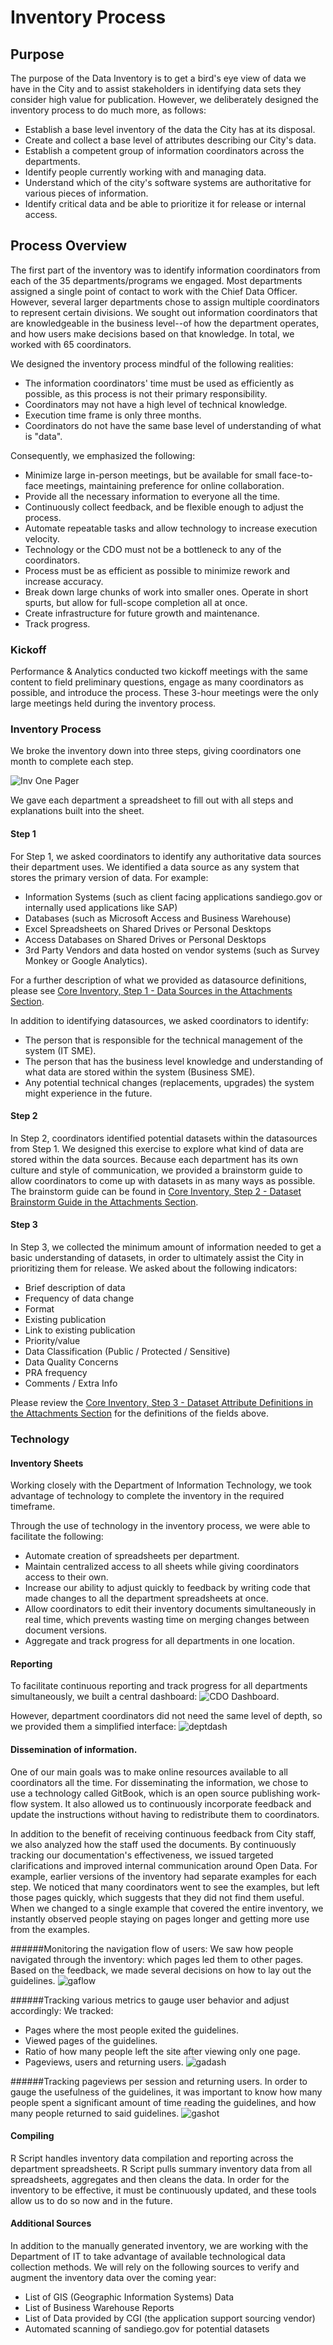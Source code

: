 # Inventory Process

## Purpose
The purpose of the Data Inventory is to get a bird's eye view of data we have in the City and to assist stakeholders in identifying data sets they consider high value for publication.  However, we deliberately designed the inventory process to do much more, as follows:

* Establish a base level inventory of the data the City has at its disposal.
* Create and collect a base level of attributes describing our City's data.
* Establish a competent group of information coordinators across the departments.
* Identify people currently working with and managing data.
* Understand which of the city's software systems are authoritative for various pieces of information.
* Identify critical data and be able to prioritize it for release or internal access.


## Process Overview

The first part of the inventory was to identify information coordinators from each of the 35 departments/programs we engaged.  Most departments assigned a single point of contact to work with the Chief Data Officer.  However, several larger departments chose to assign multiple coordinators to represent certain divisions.  We sought out information coordinators that are knowledgeable in the business level--of how the department operates, and how users make decisions based on that knowledge.  In total, we worked with 65 coordinators.

We designed the inventory process mindful of the following realities:

* The information coordinators' time must be used as efficiently as possible, as this process is not their primary responsibility.
* Coordinators may not have a high level of technical knowledge.
* Execution time frame is only three months.
* Coordinators do not have the same base level of understanding of what is "data".

Consequently, we emphasized the following:

* Minimize large in-person meetings, but be available for small face-to-face meetings, maintaining preference for online collaboration.
* Provide all the necessary information to everyone all the time. 
* Continuously collect feedback, and be flexible enough to adjust the process.
* Automate repeatable tasks and allow technology to increase execution velocity.
* Technology or the CDO must not be a bottleneck to any of the coordinators.
* Process must be as efficient as possible to minimize rework and increase accuracy. 
* Break down large chunks of work into smaller ones.  Operate in short spurts, but allow for full-scope completion all at once.
* Create infrastructure for future growth and maintenance.
* Track progress. 

### Kickoff
Performance & Analytics conducted two kickoff meetings with the same content to field preliminary questions, engage as many coordinators as possible, and introduce the process.  These 3-hour meetings were the only large meetings held during the inventory process.

### Inventory Process 
We broke the inventory down into three steps, giving coordinators one month to complete each step.  

![Inv One Pager](http://take.ms/U11fa)

We gave each department a spreadsheet to fill out with all steps and explanations built into the sheet.  

#### Step 1
For Step 1, we asked coordinators to identify any authoritative data sources their department uses.  We identified a data source as any system that stores the primary version of data.  For example:

* Information Systems (such as client facing applications sandiego.gov or internally used applications like SAP)
* Databases (such as Microsoft Access and Business Warehouse)
* Excel Spreadsheets on Shared Drives or Personal Desktops
* Access Databases on Shared Drives or Personal Desktops
* 3rd Party Vendors and data hosted on vendor systems (such as Survey Monkey or Google Analytics).

For a further description of what we provided as datasource definitions, please see [Core Inventory, Step 1 - Data Sources in the Attachments Section](../attachments/core_inventory/datasources.html).

In addition to identifying datasources, we asked coordinators to identify:

* The person that is responsible for the technical management of the system (IT SME).
* The person that has the business level knowledge and understanding of what data are stored within the system (Business SME).
* Any potential technical changes (replacements, upgrades) the system might experience in the future.

#### Step 2
In Step 2, coordinators identified potential datasets within the datasources from Step 1.  We designed this exercise to explore what kind of data are stored within the data sources. 
Because each department has its own culture and style of communication, we provided a brainstorm guide to allow coordinators to come up with datasets in as many ways as possible.  The brainstorm guide can be found in [Core Inventory, Step 2 - Dataset Brainstorm Guide in the Attachments Section](../attachments/core_inventory/brainstorm_guide.html).


#### Step 3
In Step 3, we collected the minimum amount of information needed to get a basic understanding of datasets, in order to ultimately assist the City in prioritizing them for release.  We asked about the following indicators:
* Brief description of data   
* Frequency of data change    
* Format  
* Existing publication    
* Link to existing publication    
* Priority/value  
* Data Classification (Public / Protected / Sensitive) 
* Data Quality Concerns   
* PRA frequency   
* Comments / Extra Info

Please review the [Core Inventory, Step 3 - Dataset Attribute Definitions in the Attachments Section](../attachments/core_inventory/definitions.html) for the definitions of the fields above.


### Technology
#### Inventory Sheets
Working closely with the Department of Information Technology, we took advantage of technology to complete the inventory in the required timeframe.

Through the use of technology in the inventory process, we were able to facilitate the following:
* Automate creation of spreadsheets per department.
* Maintain centralized access to all sheets while giving coordinators access to their own.
* Increase our ability to adjust quickly to feedback by writing code that made changes to all the department spreadsheets at once.
* Allow coordinators to edit their inventory documents simultaneously in real time, which prevents wasting time on merging changes between document versions.
* Aggregate and track progress for all departments in one location.


#### Reporting
To facilitate continuous reporting and track progress for all departments simultaneously, we built a central dashboard:
![CDO Dashboard](http://take.ms/BGPG1).  

However, department coordinators did not need the same level of depth, so we provided them a simplified interface: 
![deptdash](http://take.ms/2FCWc)

#### Dissemination of information.
One of our main goals was to make online resources available to all coordinators all the time.  For disseminating the information, we chose to use a technology called GitBook, which is an open source publishing work-flow system.  It also allowed us to continuously incorporate feedback and update the instructions without having to redistribute them to coordinators.

In addition to the benefit of receiving continuous feedback from City staff, we also analyzed how the staff used the documents.  By continuously tracking our documentation's effectiveness, we issued targeted clarifications and improved internal communication around Open Data.  For example, earlier versions of the inventory had separate examples for each step.  We noticed that many coordinators went to see the examples, but left those pages quickly, which suggests that they did not find them useful.  When we changed to a single example that covered the entire inventory, we instantly observed people staying on pages longer and getting more use from the examples.


######Monitoring the navigation flow of users:
We saw how people navigated through the inventory: which pages led them to other pages. Based on the feedback, we made several decisions on how to lay out the guidelines.
![gaflow](http://take.ms/0Hi0H)

######Tracking various metrics to gauge user behavior and adjust accordingly:
We tracked:
* Pages where the most people exited the guidelines.
* Viewed pages of the guidelines.
* Ratio of how many people left the site after viewing only one page.
* Pageviews, users and returning users.
![gadash](http://take.ms/5Kg8v)

######Tracking pageviews per session and returning users.
In order to gauge the usefulness of the guidelines, it was important to know how many people spent a significant amount of time reading the guidelines, and how many people returned to said guidelines.
![gashot](http://take.ms/xpqQr)

#### Compiling
R Script handles inventory data compilation and reporting across the department spreadsheets. R Script pulls summary inventory data from all spreadsheets, aggregates and then cleans the data.  In order for the inventory to be effective, it must be continuously updated, and these tools allow us to do so now and in the future.

#### Additional Sources
In addition to the manually generated inventory, we are working with the Department of IT to take advantage of available technological data collection methods.  We will rely on the following sources to verify and augment the inventory data over the coming year:

* List of GIS (Geographic Information Systems) Data
* List of Business Warehouse Reports
* List of Data provided by CGI (the application support sourcing vendor)
* Automated scanning of sandiego.gov for potential datasets




